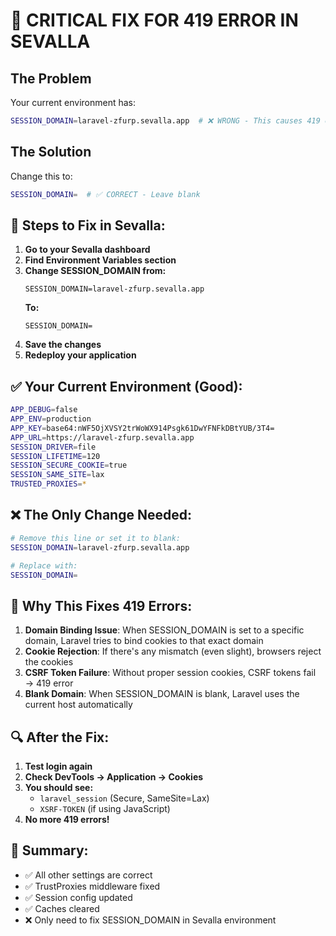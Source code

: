 # 🚨 CRITICAL FIX FOR 419 ERROR IN SEVALLA

## The Problem
Your current environment has:
```bash
SESSION_DOMAIN=laravel-zfurp.sevalla.app  # ❌ WRONG - This causes 419 errors
```

## The Solution
Change this to:
```bash
SESSION_DOMAIN=  # ✅ CORRECT - Leave blank
```

## 🔧 Steps to Fix in Sevalla:

1. **Go to your Sevalla dashboard**
2. **Find Environment Variables section**
3. **Change SESSION_DOMAIN from:**
   ```
   SESSION_DOMAIN=laravel-zfurp.sevalla.app
   ```
   **To:**
   ```
   SESSION_DOMAIN=
   ```
4. **Save the changes**
5. **Redeploy your application**

## ✅ Your Current Environment (Good):
```bash
APP_DEBUG=false
APP_ENV=production
APP_KEY=base64:nWF5OjXVSY2trWoWX914Psgk61DwYFNFkDBtYUB/3T4=
APP_URL=https://laravel-zfurp.sevalla.app
SESSION_DRIVER=file
SESSION_LIFETIME=120
SESSION_SECURE_COOKIE=true
SESSION_SAME_SITE=lax
TRUSTED_PROXIES=*
```

## ❌ The Only Change Needed:
```bash
# Remove this line or set it to blank:
SESSION_DOMAIN=laravel-zfurp.sevalla.app

# Replace with:
SESSION_DOMAIN=
```

## 🎯 Why This Fixes 419 Errors:

1. **Domain Binding Issue**: When SESSION_DOMAIN is set to a specific domain, Laravel tries to bind cookies to that exact domain
2. **Cookie Rejection**: If there's any mismatch (even slight), browsers reject the cookies
3. **CSRF Token Failure**: Without proper session cookies, CSRF tokens fail → 419 error
4. **Blank Domain**: When SESSION_DOMAIN is blank, Laravel uses the current host automatically

## 🔍 After the Fix:

1. **Test login again**
2. **Check DevTools → Application → Cookies**
3. **You should see:**
   - `laravel_session` (Secure, SameSite=Lax)
   - `XSRF-TOKEN` (if using JavaScript)
4. **No more 419 errors!**

## 📝 Summary:
- ✅ All other settings are correct
- ✅ TrustProxies middleware fixed
- ✅ Session config updated
- ✅ Caches cleared
- ❌ Only need to fix SESSION_DOMAIN in Sevalla environment
